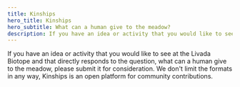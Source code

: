 ```yaml
---
title: Kinships
hero_title: Kinships
hero_subtitle: What can a human give to the meadow?
description: If you have an idea or activity that you would like to see at the Livada Biotope and that directly responds to the question, what can a human give to the meadow, please submit it for consideration. We don't limit the formats in any way, Kinships is an open platform for community contributions.
---
```

If you have an idea or activity that you would like to see at the Livada Biotope and that directly responds to the question, what can a human give to the meadow, please submit it for consideration. We don't limit the formats in any way, Kinships is an open platform for community contributions.
